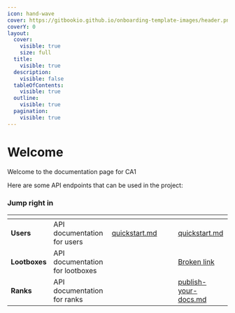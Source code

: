 ```yaml
---
icon: hand-wave
cover: https://gitbookio.github.io/onboarding-template-images/header.png
coverY: 0
layout:
  cover:
    visible: true
    size: full
  title:
    visible: true
  description:
    visible: false
  tableOfContents:
    visible: true
  outline:
    visible: true
  pagination:
    visible: true
---
```


# Welcome

Welcome to the documentation page for CA1

Here are some API endpoints that can be used in the project:

### Jump right in

<table data-view="cards"><thead><tr><th></th><th></th><th data-type="content-ref"></th><th data-hidden data-card-cover data-type="files"></th><th data-hidden></th><th data-hidden data-card-target data-type="content-ref"></th></tr></thead><tbody><tr><td><strong>Users</strong></td><td>API documentation for users</td><td><a href="endpoints/quickstart.md">quickstart.md</a></td><td></td><td></td><td><a href="endpoints/quickstart.md">quickstart.md</a></td></tr><tr><td><strong>Lootboxes</strong></td><td>API documentation for lootboxes</td><td></td><td></td><td></td><td><a href="broken-reference">Broken link</a></td></tr><tr><td><strong>Ranks</strong></td><td>API documentation for ranks</td><td></td><td></td><td></td><td><a href="endpoints/publish-your-docs.md">publish-your-docs.md</a></td></tr></tbody></table>
